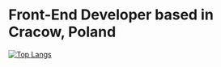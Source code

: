 # Front-End Developer based in __Cracow, Poland__

[![Top Langs](https://github-readme-stats.vercel.app/api/top-langs/?username=mefjus22&hide=css&layout=compact)](https://github.com/anuraghazra/github-readme-stats)<br>
